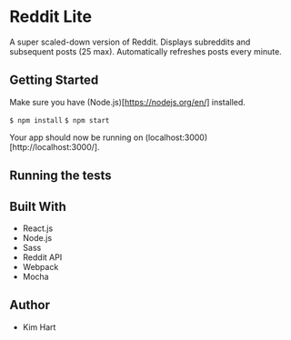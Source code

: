 # Reddit Lite
A super scaled-down version of Reddit. Displays subreddits and subsequent posts (25 max). Automatically refreshes posts every minute.

## Getting Started
Make sure you have (Node.js)[https://nodejs.org/en/] installed.

`$ npm install`
`$ npm start`

Your app should now be running on (localhost:3000)[http://localhost:3000/].

## Running the tests

## Built With
* React.js
* Node.js
* Sass
* Reddit API
* Webpack
* Mocha

## Author
* Kim Hart
